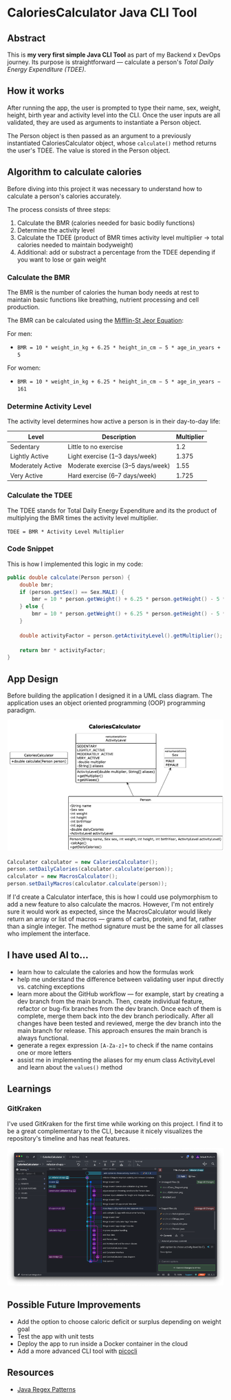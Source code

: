 # CaloriesCalculator Java CLI Tool

## Abstract

This is **my very first simple Java CLI Tool** as part of my Backend x DevOps journey. Its purpose is straightforward — calculate a person's _Total Daily Energy Expenditure (TDEE)_.

## How it works

After running the app, the user is prompted to type their name, sex, weight, height, birth year and activity level into the CLI. Once the user inputs are all validated, they are used as arguments to instantiate a Person object.

The Person object is then passed as an argument to a previously instantiated CaloriesCalculator object, whose `calculate()` method returns the user's TDEE. The value is stored in the Person object.

## Algorithm to calculate calories

Before diving into this project it was necessary to understand how to calculate a person's calories accurately. 

The process consists of three steps:

1. Calculate the BMR (calories needed for basic bodily functions)
2. Determine the activity level
3. Calculate the TDEE (product of BMR times activity level multiplier &rarr; total calories needed to maintain bodyweight)
4. Additional: add or substract a percentage from the TDEE depending if you want to lose or gain weight

### Calculate the BMR

The BMR is the number of calories the human body needs at rest to maintain basic functions like breathing, nutrient processing and cell production.

The BMR can be calculated using the [Mifflin-St Jeor Equation](https://en.wikipedia.org/wiki/Basal_metabolic_rate):

For men:
- `BMR = 10 * weight_in_kg + 6.25 * height_in_cm − 5 * age_in_years + 5`

For women:
- `BMR = 10 * weight_in_kg + 6.25 * height_in_cm − 5 * age_in_years − 161`

### Determine Activity Level

The activity level determines how active a person is in their day-to-day life:

| **Level**         | **Description**                   | **Multiplier** |
|-------------------|-----------------------------------|----------------|
| Sedentary         | Little to no exercise             | 1.2            |
| Lightly Active    | Light exercise (1–3 days/week)    | 1.375          |
| Moderately Active | Moderate exercise (3–5 days/week) | 1.55           |
| Very Active       | Hard exercise (6–7 days/week)     | 1.725          |

### Calculate the TDEE

The TDEE stands for Total Daily Energy Expenditure and its the product of multiplying the BMR times the activity level multiplier.

`TDEE = BMR * Activity Level Multiplier`

### Code Snippet

This is how I implemented this logic in my code:

```java
public double calculate(Person person) {
    double bmr;
    if (person.getSex() == Sex.MALE) {
        bmr = 10 * person.getWeight() + 6.25 * person.getHeight() - 5 * person.getAge() + 5;
    } else {
        bmr = 10 * person.getWeight() + 6.25 * person.getHeight() - 5 * person.getAge() - 161;
    }

    double activityFactor = person.getActivityLevel().getMultiplier();

    return bmr * activityFactor;
}
```

## App Design

Before building the application I designed it in a UML class diagram. The application uses an object oriented programming (OOP) programming paradigm.

![CaloriesCalculator Class Diagram](docs/Class_Diagram.png)

```java
Calculator calculator = new CaloriesCalculator();
person.setDailyCalories(calculator.calculate(person));
calculator = new MacrosCalculator();
person.setDailyMacros(calculator.calculate(person));
```

If I'd create a Calculator interface, this is how I could use polymorphism to add a new feature to also calculate the macros. However, I'm not entirely sure it would work as expected, since the MacrosCalculator would likely return an array or list of macros — grams of carbs, protein, and fat, rather than a single integer. The method signature must be the same for all classes who implement the interface.

## I have used AI to...

- learn how to calculate the calories and how the formulas work
- help me understand the difference between validating user input directly vs. catching exceptions
- learn more about the GitHub workflow — for example, start by creating a dev branch from the main branch. Then, create individual feature, refactor or bug-fix branches from the dev branch. Once each of them is complete, merge them back into the dev branch periodically. After all changes have been tested and reviewed, merge the dev branch into the main branch for release. This approach ensures the main branch is always functional.
- generate a regex expression `[A-Za-z]+` to check if the name contains one or more letters
- assist me in implementing the aliases for my enum class ActivityLevel and learn about the `values()` method

## Learnings

### GitKraken

I've used GitKraken for the first time while working on this project. I find it to be a great complementary to the CLI, because it nicely visualizes the repository's timeline and has neat features.

![GitKraken.png](docs/GitKraken.png)

## Possible Future Improvements

- Add the option to choose caloric deficit or surplus depending on weight goal
- Test the app with unit tests
- Deploy the app to run inside a Docker container in the cloud
- Add a more advanced CLI tool with [picocli](https://picocli.info/)

## Resources

- [Java Regex Patterns](https://docs.oracle.com/javase/8/docs/api/java/util/regex/Pattern.html)
